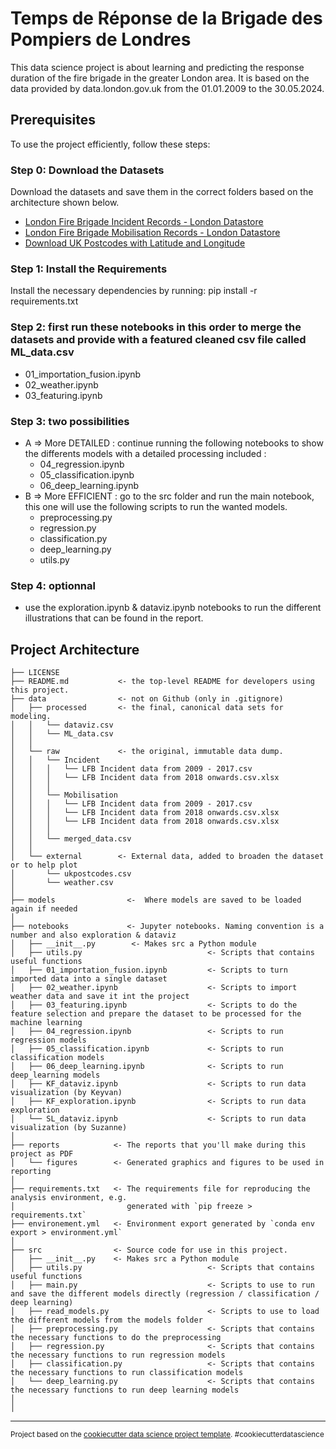 Temps de Réponse de la Brigade des Pompiers de Londres
==============================

This data science project is about learning and predicting the response duration of the fire brigade in the greater London area.
It is based on the data provided by data.london.gov.uk from the 01.01.2009 to the 30.05.2024.

## Prerequisites
To use the project efficiently, follow these steps:

### Step 0: Download the Datasets
Download the datasets and save them in the correct folders based on the architecture shown below.
- [London Fire Brigade Incident Records - London Datastore](https://data.london.gov.uk/dataset/london-fire-brigade-incident-records)
- [London Fire Brigade Mobilisation Records - London Datastore](https://data.london.gov.uk/dataset/london-fire-brigade-mobilisation-records)
- [Download UK Postcodes with Latitude and Longitude](https://www.freemaptools.com/download-uk-postcode-lat-lng.htm)

### Step 1: Install the Requirements
Install the necessary dependencies by running: pip install -r requirements.txt

### Step 2: first run these notebooks in this order to merge the datasets and provide with a featured cleaned csv file called ML_data.csv
- 01_importation_fusion.ipynb
- 02_weather.ipynb
- 03_featuring.ipynb

### Step 3: two possibilities
- A => More DETAILED : continue running the following notebooks to show the differents models with a detailed processing included : 
   - 04_regression.ipynb
   - 05_classification.ipynb
   - 06_deep_learning.ipynb
- B => More EFFICIENT : go to the src folder and run the main notebook, this one will use the following scripts to run the wanted models.
   - preprocessing.py
   - regression.py
   - classification.py
   - deep_learning.py
   - utils.py

### Step 4: optionnal
- use the exploration.ipynb & dataviz.ipynb notebooks to run the different illustrations that can be found in the report.


Project Architecture
------------
    ├── LICENSE
    ├── README.md           <- the top-level README for developers using this project.
    ├── data                <- not on Github (only in .gitignore)
    │   ├── processed       <- the final, canonical data sets for modeling.
    │   │   └── dataviz.csv
    │   │   └── ML_data.csv
    │   │ 
    │   └── raw             <- the original, immutable data dump.
    │   │   └── Incident
    │   │   │   └── LFB Incident data from 2009 - 2017.csv
    │   │   │   └── LFB Incident data from 2018 onwards.csv.xlsx
    │   │   │ 
    │   │   └── Mobilisation
    │   │   │   └── LFB Incident data from 2009 - 2017.csv
    │   │   │   └── LFB Incident data from 2018 onwards.csv.xlsx
    │   │   │   └── LFB Incident data from 2018 onwards.csv.xlsx
    │   │   │ 
    │   │   └── merged_data.csv
    │   │ 
    │   └── external        <- External data, added to broaden the dataset or to help plot
    │       └── ukpostcodes.csv
    │       └── weather.csv
    │
    ├── models                <-  Where models are saved to be loaded again if needed
    │
    ├── notebooks             <- Jupyter notebooks. Naming convention is a number and also exploration & dataviz
    │   ├── __init__.py        <- Makes src a Python module
    │   ├── utils.py                            <- Scripts that contains useful functions
    │   ├── 01_importation_fusion.ipynb         <- Scripts to turn imported data into a single dataset
    │   ├── 02_weather.ipynb                    <- Scripts to import weather data and save it int the project
    │   ├── 03_featuring.ipynb                  <- Scripts to do the feature selection and prepare the dataset to be processed for the machine learning   
    │   ├── 04_regression.ipynb                 <- Scripts to run regression models
    │   ├── 05_classification.ipynb             <- Scripts to run classification models
    │   ├── 06_deep_learning.ipynb              <- Scripts to run deep_learning models
    │   ├── KF_dataviz.ipynb                    <- Scripts to run data visualization (by Keyvan)
    │   ├── KF_exploration.ipynb                <- Scripts to run data exploration 
    │   └── SL_dataviz.ipynb                    <- Scripts to run data visualization (by Suzanne)
    │
    ├── reports            <- The reports that you'll make during this project as PDF
    │   └── figures        <- Generated graphics and figures to be used in reporting
    │
    ├── requirements.txt   <- The requirements file for reproducing the analysis environment, e.g.
    │                         generated with `pip freeze > requirements.txt`
    ├── environement.yml   <- Environment export generated by `conda env export > environment.yml`  
    │
    ├── src                <- Source code for use in this project.
    │   ├── __init__.py    <- Makes src a Python module
    │   ├── utils.py                            <- Scripts that contains useful functions
    │   ├── main.py                             <- Scripts to use to run and save the different models directly (regression / classification / deep learning)
    │   ├── read_models.py                      <- Scripts to use to load the different models from the models folder 
    │   ├── preprocessing.py                    <- Scripts that contains the necessary functions to do the preprocessing
    │   ├── regression.py                       <- Scripts that contains the necessary functions to run regression models
    │   ├── classification.py                   <- Scripts that contains the necessary functions to run classification models
    │   └── deep_learning.py                    <- Scripts that contains the necessary functions to run deep learning models
    │  
    │  
--------

<p><small>Project based on the <a target="ResponseDuration" href="https://drivendata.github.io/cookiecutter-data-science/">cookiecutter data science project template</a>. #cookiecutterdatascience</small></p>
